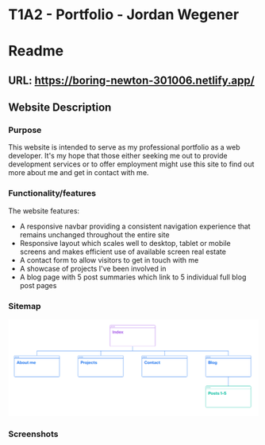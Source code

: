 # T1A2 - Portfolio - Jordan Wegener
# Readme

## URL: https://boring-newton-301006.netlify.app/

## Website Description

### Purpose

This website is intended to serve as my professional portfolio as a web developer. It's my hope that those either seeking me out to provide development services or to offer employment might use this site to find out more about me and get in contact with me.

### Functionality/features

The website features:

- A responsive navbar providing a consistent navigation experience that remains unchanged throughout the entire site
- Responsive layout which scales well to desktop, tablet or mobile screens and makes efficient use of available screen real estate
- A contact form to allow visitors to get in touch with me
- A showcase of projects I've been involved in
- A blog page with 5 post summaries which link to 5 individual full blog post pages

### Sitemap

![sitemap](./sitemap.png)

### Screenshots

